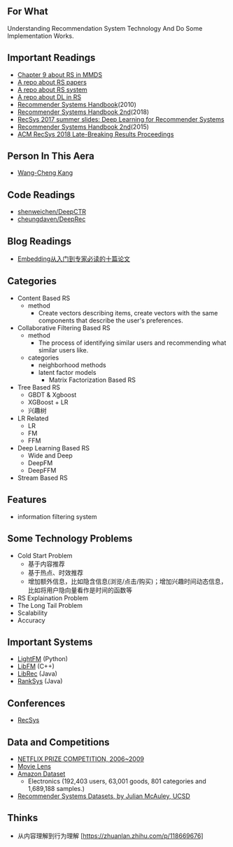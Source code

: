 ## For What 
Understanding Recommendation System Technology And Do Some Implementation Works.

## Important Readings
- [Chapter 9 about RS in MMDS](http://infolab.stanford.edu/~ullman/mmds/ch9.pdf)
- [A repo about RS papers](https://github.com/hongleizhang/RSPapers)
- [A repo about RS system](https://github.com/grahamjenson/list_of_recommender_systems)
- [A repo about DL in RS](https://github.com/robi56/Deep-Learning-for-Recommendation-Systems)
- [Recommender Systems Handbook](http://www.cs.ubbcluj.ro/~gabis/DocDiplome/SistemeDeRecomandare/Recommender_systems_handbook.pdf)(2010)
- [Recommender Systems Handbook 2nd]()(2018)
- [RecSys 2017 summer slides: Deep Learning for Recommender Systems](http://pro.unibz.it/projects/schoolrecsys17/DeepLearning.pdf)
- [Recommender Systems Handbook 2nd]()(2015)
- [ACM RecSys 2018 Late-Breaking Results Proceedings](https://arxiv.org/html/1809.04106)


## Person In This Aera
- [Wang-Cheng Kang](http://cseweb.ucsd.edu/~wckang/)


## Code Readings
- [shenweichen/DeepCTR](https://github.com/shenweichen/DeepCTR/tree/master/deepctr/models)
- [cheungdaven/DeepRec](https://github.com/cheungdaven/DeepRec/tree/master/models)


## Blog Readings
- [Embedding从入门到专家必读的十篇论文](https://zhuanlan.zhihu.com/p/58805184)


## Categories
- Content Based RS
    - method
        - Create vectors describing items, create vectors with the same components that describe the user's preferences.
- Collaborative Filtering Based RS
    - method
        - The process of identifying similar users and recommending what similar users like.
    - categories
        - neighborhood methods
        - latent factor models
            - Matrix Factorization Based RS
- Tree Based RS
    - GBDT & Xgboost
    - XGBoost + LR
    - 兴趣树
- LR Related
    - LR
    - FM
    - FFM
- Deep Learning Based RS
    - Wide and Deep
    - DeepFM
    - DeepFFM
- Stream Based RS 

## Features
- information filtering system


## Some Technology Problems
- Cold Start Problem
    - 基于内容推荐
    - 基于热点、时效推荐
    - 增加额外信息，比如隐含信息(浏览/点击/购买)；增加兴趣时间动态信息，比如将用户隐向量看作是时间的函数等
- RS Explaination Problem
- The Long Tail Problem
- Scalability
- Accuracy


## Important Systems
- [LightFM](https://github.com/lyst/lightfm) (Python)
- [LibFM](https://github.com/srendle/libfm) (C++)
- [LibRec](https://github.com/guoguibing/librec) (Java)
- [RankSys](https://github.com/RankSys/RankSys) (Java)

## Conferences 
- [RecSys](httpps://recsys.acm.org/)


## Data and Competitions
- [NETFLIX PRIZE COMPETITION, 2006~2009](https://www.netflixprize.com/index.html)
- [Movie Lens](https://grouplens.org/datasets/movielens/)
- [Amazon Dataset](http://jmcauley.ucsd.edu/data/amazon/)
    - Electronics (192,403 users, 63,001 goods, 801 categories and 1,689,188 samples.)
- [Recommender Systems Datasets, by Julian McAuley, UCSD](https://cseweb.ucsd.edu/~jmcauley/datasets.html)


## Thinks
- 从内容理解到行为理解 [https://zhuanlan.zhihu.com/p/118669676]

